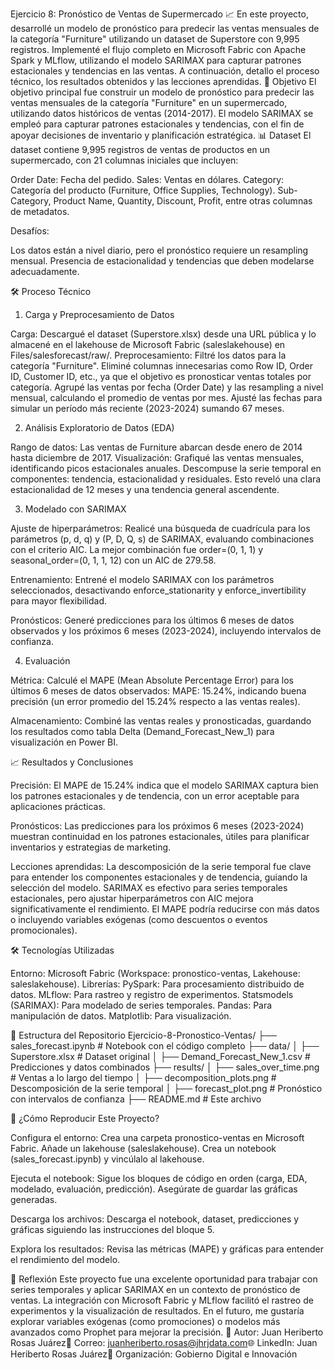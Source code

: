 Ejercicio 8: Pronóstico de Ventas de Supermercado 📈
En este proyecto, desarrollé un modelo de pronóstico para predecir las ventas mensuales de la categoría "Furniture" utilizando un dataset de Superstore con 9,995 registros. Implementé el flujo completo en Microsoft Fabric con Apache Spark y MLflow, utilizando el modelo SARIMAX para capturar patrones estacionales y tendencias en las ventas. A continuación, detallo el proceso técnico, los resultados obtenidos y las lecciones aprendidas.
🎯 Objetivo
El objetivo principal fue construir un modelo de pronóstico para predecir las ventas mensuales de la categoría "Furniture" en un supermercado, utilizando datos históricos de ventas (2014-2017). El modelo SARIMAX se empleó para capturar patrones estacionales y tendencias, con el fin de apoyar decisiones de inventario y planificación estratégica.
📊 Dataset
El dataset contiene 9,995 registros de ventas de productos en un supermercado, con 21 columnas iniciales que incluyen:

Order Date: Fecha del pedido.
Sales: Ventas en dólares.
Category: Categoría del producto (Furniture, Office Supplies, Technology).
Sub-Category, Product Name, Quantity, Discount, Profit, entre otras columnas de metadatos.

Desafíos:

Los datos están a nivel diario, pero el pronóstico requiere un resampling mensual.
Presencia de estacionalidad y tendencias que deben modelarse adecuadamente.

🛠️ Proceso Técnico
1. Carga y Preprocesamiento de Datos

Carga: Descargué el dataset (Superstore.xlsx) desde una URL pública y lo almacené en el lakehouse de Microsoft Fabric (saleslakehouse) en Files/salesforecast/raw/.
Preprocesamiento:
Filtré los datos para la categoría "Furniture".
Eliminé columnas innecesarias como Row ID, Order ID, Customer ID, etc., ya que el objetivo es pronosticar ventas totales por categoría.
Agrupé las ventas por fecha (Order Date) y las resampling a nivel mensual, calculando el promedio de ventas por mes.
Ajusté las fechas para simular un período más reciente (2023-2024) sumando 67 meses.



2. Análisis Exploratorio de Datos (EDA)

Rango de datos: Las ventas de Furniture abarcan desde enero de 2014 hasta diciembre de 2017.
Visualización:
Grafiqué las ventas mensuales, identificando picos estacionales anuales.
Descompuse la serie temporal en componentes: tendencia, estacionalidad y residuales. Esto reveló una clara estacionalidad de 12 meses y una tendencia general ascendente.



3. Modelado con SARIMAX

Ajuste de hiperparámetros:
Realicé una búsqueda de cuadrícula para los parámetros (p, d, q) y (P, D, Q, s) de SARIMAX, evaluando combinaciones con el criterio AIC.
La mejor combinación fue order=(0, 1, 1) y seasonal_order=(0, 1, 1, 12) con un AIC de 279.58.


Entrenamiento:
Entrené el modelo SARIMAX con los parámetros seleccionados, desactivando enforce_stationarity y enforce_invertibility para mayor flexibilidad.


Pronósticos:
Generé predicciones para los últimos 6 meses de datos observados y los próximos 6 meses (2023-2024), incluyendo intervalos de confianza.



4. Evaluación

Métrica: Calculé el MAPE (Mean Absolute Percentage Error) para los últimos 6 meses de datos observados:
MAPE: 15.24%, indicando buena precisión (un error promedio del 15.24% respecto a las ventas reales).


Almacenamiento: Combiné las ventas reales y pronosticadas, guardando los resultados como tabla Delta (Demand_Forecast_New_1) para visualización en Power BI.

📈 Resultados y Conclusiones

Precisión:
El MAPE de 15.24% indica que el modelo SARIMAX captura bien los patrones estacionales y de tendencia, con un error aceptable para aplicaciones prácticas.


Pronósticos:
Las predicciones para los próximos 6 meses (2023-2024) muestran continuidad en los patrones estacionales, útiles para planificar inventarios y estrategias de marketing.


Lecciones aprendidas:
La descomposición de la serie temporal fue clave para entender los componentes estacionales y de tendencia, guiando la selección del modelo.
SARIMAX es efectivo para series temporales estacionales, pero ajustar hiperparámetros con AIC mejora significativamente el rendimiento.
El MAPE podría reducirse con más datos o incluyendo variables exógenas (como descuentos o eventos promocionales).



🛠️ Tecnologías Utilizadas

Entorno: Microsoft Fabric (Workspace: pronostico-ventas, Lakehouse: saleslakehouse).
Librerías:
PySpark: Para procesamiento distribuido de datos.
MLflow: Para rastreo y registro de experimentos.
Statsmodels (SARIMAX): Para modelado de series temporales.
Pandas: Para manipulación de datos.
Matplotlib: Para visualización.



📂 Estructura del Repositorio
Ejercicio-8-Pronostico-Ventas/
├── sales_forecast.ipynb                         # Notebook con el código completo
├── data/
│   ├── Superstore.xlsx                          # Dataset original
│   ├── Demand_Forecast_New_1.csv                # Predicciones y datos combinados
├── results/
│   ├── sales_over_time.png                      # Ventas a lo largo del tiempo
│   ├── decomposition_plots.png                  # Descomposición de la serie temporal
│   ├── forecast_plot.png                        # Pronóstico con intervalos de confianza
├── README.md                                    # Este archivo

🚀 ¿Cómo Reproducir Este Proyecto?

Configura el entorno:
Crea una carpeta pronostico-ventas en Microsoft Fabric.
Añade un lakehouse (saleslakehouse).
Crea un notebook (sales_forecast.ipynb) y vincúlalo al lakehouse.


Ejecuta el notebook:
Sigue los bloques de código en orden (carga, EDA, modelado, evaluación, predicción).
Asegúrate de guardar las gráficas generadas.


Descarga los archivos:
Descarga el notebook, dataset, predicciones y gráficas siguiendo las instrucciones del bloque 5.


Explora los resultados:
Revisa las métricas (MAPE) y gráficas para entender el rendimiento del modelo.



🌟 Reflexión
Este proyecto fue una excelente oportunidad para trabajar con series temporales y aplicar SARIMAX en un contexto de pronóstico de ventas. La integración con Microsoft Fabric y MLflow facilitó el rastreo de experimentos y la visualización de resultados. En el futuro, me gustaría explorar variables exógenas (como promociones) o modelos más avanzados como Prophet para mejorar la precisión.
👤 Autor: Juan Heriberto Rosas Juárez📧 Correo: juanheriberto.rosas@jhrjdata.com🌐 LinkedIn: Juan Heriberto Rosas Juárez🏢 Organización: Gobierno Digital e Innovación
